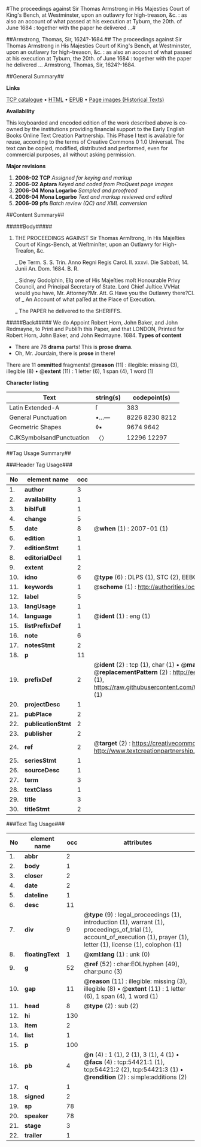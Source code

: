 #The proceedings against Sir Thomas Armstrong in His Majesties Court of King's Bench, at Westminster, upon an outlawry for high-treason, &c. : as also an account of what passed at his execution at Tyburn, the 20th. of June 1684 : together with the paper he delivered ...#

##Armstrong, Thomas, Sir, 1624?-1684.##
The proceedings against Sir Thomas Armstrong in His Majesties Court of King's Bench, at Westminster, upon an outlawry for high-treason, &c. : as also an account of what passed at his execution at Tyburn, the 20th. of June 1684 : together with the paper he delivered ...
Armstrong, Thomas, Sir, 1624?-1684.

##General Summary##

**Links**

[TCP catalogue](http://www.ota.ox.ac.uk/tcp/)  • 
[HTML](http://tei.it.ox.ac.uk/tcp/Texts-HTML/free/A55/A55929.html)  • 
[EPUB](http://tei.it.ox.ac.uk/tcp/Texts-EPUB/free/A55/A55929.epub) • 
[Page images (Historical Texts)](https://data.historicaltexts.jisc.ac.uk/view?pubId=eebo-12119398e&pageId=eebo-12119398e-54421-1)

**Availability**

This keyboarded and encoded edition of the
	       work described above is co-owned by the institutions
	       providing financial support to the Early English Books
	       Online Text Creation Partnership. This Phase I text is
	       available for reuse, according to the terms of Creative
	       Commons 0 1.0 Universal. The text can be copied,
	       modified, distributed and performed, even for
	       commercial purposes, all without asking permission.

**Major revisions**

1. __2006-02__ __TCP__ *Assigned for keying and markup*
1. __2006-02__ __Aptara__ *Keyed and coded from ProQuest page images*
1. __2006-04__ __Mona Logarbo__ *Sampled and proofread*
1. __2006-04__ __Mona Logarbo__ *Text and markup reviewed and edited*
1. __2006-09__ __pfs__ *Batch review (QC) and XML conversion*

##Content Summary##

#####Body#####

1. THE
PROCEEDINGS
AGAINST
Sir Thomas Armſtrong,
In His Majeſties Court of Kings-Bench, at Weſtminſter,
upon an Outlawry for High-Treaſon, &c.

    _ De Term. S. S. Trin. Anno Regni Regis Carol. II. xxxvi. Die Sabbati, 14. Junii An.
Dom. 1684. B. R.

    _ Sidney Godolphin, Eſq one of His Majeſties moſt
Honourable Privy Council, and Principal Secretary
of State.
Lord Chief Juſtice.VVHat would you have, Mr.
Attorney?Mr. Att. G.Have you the Outlawry there?Cl. of 
    _ An Account of what paſſed at the Place of Execution.

    _ The PAPER he delivered to the SHERIFFS.

#####Back#####
We do Appoint Robert Horn, John Baker, and John Redmayne, to Print and Publiſh this
Paper, and that LONDON,
Printed for Robert Horn, John Baker, and John Redmayne. 1684.
**Types of content**

  * There are 78 **drama** parts! This is **prose drama**.
  * Oh, Mr. Jourdain, there is **prose** in there!

There are 11 **ommitted** fragments! 
 @__reason__ (11) : illegible: missing (3), illegible (8)  •  @__extent__ (11) : 1 letter (6), 1 span (4), 1 word (1)

**Character listing**


|Text|string(s)|codepoint(s)|
|---|---|---|
|Latin Extended-A|ſ|383|
|General Punctuation|•…—|8226 8230 8212|
|Geometric Shapes|◊▪|9674 9642|
|CJKSymbolsandPunctuation|〈〉|12296 12297|

##Tag Usage Summary##

###Header Tag Usage###

|No|element name|occ|attributes|
|---|---|---|---|
|1.|__author__|3||
|2.|__availability__|1||
|3.|__biblFull__|1||
|4.|__change__|5||
|5.|__date__|8| @__when__ (1) : 2007-01 (1)|
|6.|__edition__|1||
|7.|__editionStmt__|1||
|8.|__editorialDecl__|1||
|9.|__extent__|2||
|10.|__idno__|6| @__type__ (6) : DLPS (1), STC (2), EEBO-CITATION (1), OCLC (1), VID (1)|
|11.|__keywords__|1| @__scheme__ (1) : http://authorities.loc.gov/ (1)|
|12.|__label__|5||
|13.|__langUsage__|1||
|14.|__language__|1| @__ident__ (1) : eng (1)|
|15.|__listPrefixDef__|1||
|16.|__note__|6||
|17.|__notesStmt__|2||
|18.|__p__|11||
|19.|__prefixDef__|2| @__ident__ (2) : tcp (1), char (1)  •  @__matchPattern__ (2) : ([0-9\-]+):([0-9IVX]+) (1), (.+) (1)  •  @__replacementPattern__ (2) : http://eebo.chadwyck.com/downloadtiff?vid=$1&page=$2 (1), https://raw.githubusercontent.com/textcreationpartnership/Texts/master/tcpchars.xml#$1 (1)|
|20.|__projectDesc__|1||
|21.|__pubPlace__|2||
|22.|__publicationStmt__|2||
|23.|__publisher__|2||
|24.|__ref__|2| @__target__ (2) : https://creativecommons.org/publicdomain/zero/1.0/ (1), http://www.textcreationpartnership.org/docs/. (1)|
|25.|__seriesStmt__|1||
|26.|__sourceDesc__|1||
|27.|__term__|3||
|28.|__textClass__|1||
|29.|__title__|3||
|30.|__titleStmt__|2||


###Text Tag Usage###

|No|element name|occ|attributes|
|---|---|---|---|
|1.|__abbr__|2||
|2.|__body__|1||
|3.|__closer__|2||
|4.|__date__|2||
|5.|__dateline__|1||
|6.|__desc__|11||
|7.|__div__|9| @__type__ (9) : legal_proceedings (1), introduction (1), warrant (1), proceedings_of_trial (1), account_of_execution (1), prayer (1), letter (1), license (1), colophon (1)|
|8.|__floatingText__|1| @__xml:lang__ (1) : unk (0)|
|9.|__g__|52| @__ref__ (52) : char:EOLhyphen (49), char:punc (3)|
|10.|__gap__|11| @__reason__ (11) : illegible: missing (3), illegible (8)  •  @__extent__ (11) : 1 letter (6), 1 span (4), 1 word (1)|
|11.|__head__|8| @__type__ (2) : sub (2)|
|12.|__hi__|130||
|13.|__item__|2||
|14.|__list__|1||
|15.|__p__|100||
|16.|__pb__|4| @__n__ (4) : 1 (1), 2 (1), 3 (1), 4 (1)  •  @__facs__ (4) : tcp:54421:1 (1), tcp:54421:2 (2), tcp:54421:3 (1)  •  @__rendition__ (2) : simple:additions (2)|
|17.|__q__|1||
|18.|__signed__|2||
|19.|__sp__|78||
|20.|__speaker__|78||
|21.|__stage__|3||
|22.|__trailer__|1||
